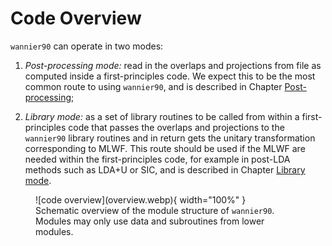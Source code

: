 # Code Overview

`wannier90` can operate in two modes:

1. *Post-processing mode:* read in the overlaps and projections from
    file as computed inside a first-principles code. We expect this to
    be the most common route to using `wannier90`, and is described in
    Chapter [Post-processing](postproc.md);

2. *Library mode:* as a set of library routines to be called from
    within a first-principles code that passes the overlaps and
    projections to the `wannier90` library routines and in return gets
    the unitary transformation corresponding to MLWF. This route should
    be used if the MLWF are needed within the first-principles code, for
    example in post-LDA methods such as LDA+U or SIC, and is described
    in Chapter [Library mode](library_mode.md).

<figure markdown="span">
![code overview](overview.webp){ width="100%" }
<figcaption>Schematic overview of the module structure of
<code>wannier90</code>. Modules may only use data and subroutines from
lower modules.</figcaption>
</figure>
